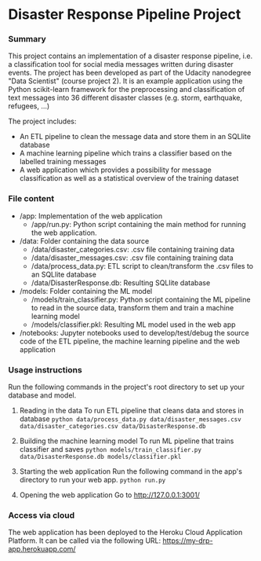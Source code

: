 # Disaster Response Pipeline Project

### Summary

This project contains an implementation of a disaster response pipeline, i.e. a classification tool for social media messages written during disaster events. 
The project has been developed as part of the Udacity nanodegree "Data Scientist" (course project 2). It is an example application using the Python scikit-learn framework for the preprocessing and classification of text messages into 36 different disaster classes (e.g. storm, earthquake, refugees, ...)

The project includes:
* An ETL pipeline to clean the message data and store them in an SQLlite database
* A machine learning pipeline which trains a classifier based on the labelled training messages
* A web application which provides a possibility for message classification as well as a statistical overview of the training dataset

### File content

* /app: Implementation of the web application
	* /app/run.py: Python script containing the main method for running the web application.
* /data: Folder containing the data source 
	* /data/disaster_categories.csv: .csv file containing training data
	* /data/disaster_messages.csv: .csv file containing training data
	* /data/process_data.py: ETL script to clean/transform the .csv files to an SQLlite database
	* /data/DisasterResponse.db: Resulting SQLlite database
* /models: Folder containing the ML model
	* /models/train_classifier.py: Python script containing the ML pipeline to read in the source data, transform them and train a machine learning model
	* /models/classifier.pkl: Resulting ML model used in the web app
* /notebooks: Jupyter notebooks used to develop/test/debug the source code of the ETL pipeline, the machine learning pipeline and the web application

### Usage instructions

Run the following commands in the project's root directory to set up your database and model.

1. Reading in the data
To run ETL pipeline that cleans data and stores in database
`python data/process_data.py data/disaster_messages.csv data/disaster_categories.csv data/DisasterResponse.db`

2. Building the machine learning model
To run ML pipeline that trains classifier and saves
`python models/train_classifier.py data/DisasterResponse.db models/classifier.pkl`

3. Starting the web application
Run the following command in the app's directory to run your web app.
`python run.py`

4. Opening the web application
Go to http://127.0.0.1:3001/

### Access via cloud

The web application has been deployed to the Heroku Cloud Application Platform. 
It can be called via the following URL:
https://my-drp-app.herokuapp.com/


